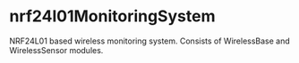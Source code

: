 # nrf24l01MonitoringSystem
NRF24L01 based wireless monitoring system. Consists of WirelessBase and WirelessSensor modules.
